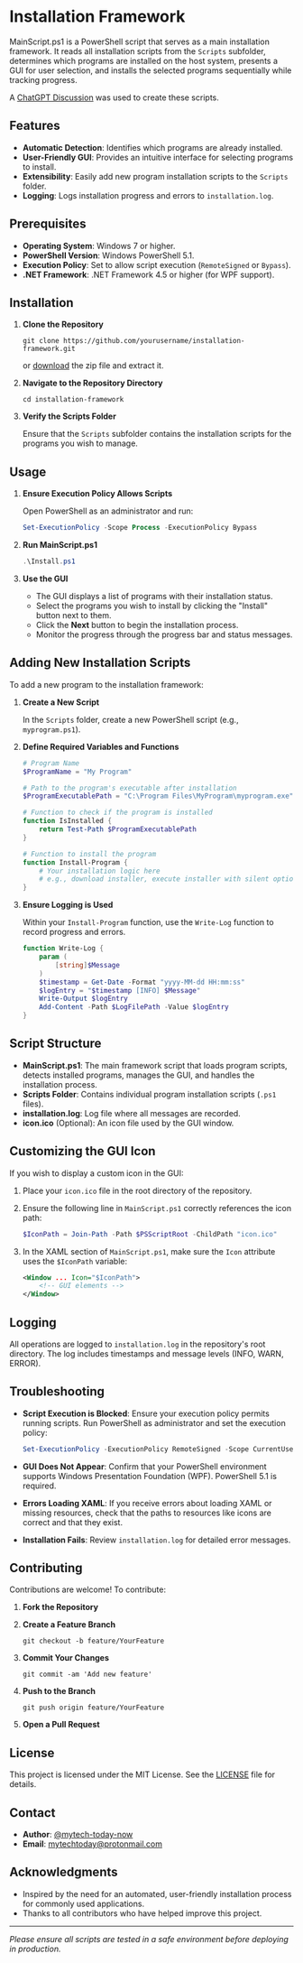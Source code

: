 # Installation Framework

MainScript.ps1 is a PowerShell script that serves as a main installation framework. It reads all installation scripts from the `Scripts` subfolder, determines which programs are installed on the host system, presents a GUI for user selection, and installs the selected programs sequentially while tracking progress.

A [ChatGPT Discussion](https://chatgpt.com/share/6757360a-5a48-8013-bdb6-b3c5762182d5) was used to create these scripts.

## Features

- **Automatic Detection**: Identifies which programs are already installed.
- **User-Friendly GUI**: Provides an intuitive interface for selecting programs to install.
- **Extensibility**: Easily add new program installation scripts to the `Scripts` folder.
- **Logging**: Logs installation progress and errors to `installation.log`.

## Prerequisites

- **Operating System**: Windows 7 or higher.
- **PowerShell Version**: Windows PowerShell 5.1.
- **Execution Policy**: Set to allow script execution (`RemoteSigned` or `Bypass`).
- **.NET Framework**: .NET Framework 4.5 or higher (for WPF support).

## Installation

1. **Clone the Repository**

   ```shell
   git clone https://github.com/yourusername/installation-framework.git
   ```

   or [download](https://github.com/mytech-today-now/install-apps/archive/refs/heads/main.zip) the zip file and extract it.
   

2. **Navigate to the Repository Directory**

   ```shell
   cd installation-framework
   ```

3. **Verify the Scripts Folder**

   Ensure that the `Scripts` subfolder contains the installation scripts for the programs you wish to manage.

## Usage

1. **Ensure Execution Policy Allows Scripts**

   Open PowerShell as an administrator and run:

   ```powershell
   Set-ExecutionPolicy -Scope Process -ExecutionPolicy Bypass
   ```

2. **Run MainScript.ps1**

   ```powershell
   .\Install.ps1
   ```

3. **Use the GUI**

   - The GUI displays a list of programs with their installation status.
   - Select the programs you wish to install by clicking the "Install" button next to them.
   - Click the **Next** button to begin the installation process.
   - Monitor the progress through the progress bar and status messages.

## Adding New Installation Scripts

To add a new program to the installation framework:

1. **Create a New Script**

   In the `Scripts` folder, create a new PowerShell script (e.g., `myprogram.ps1`).

2. **Define Required Variables and Functions**

   ```powershell
   # Program Name
   $ProgramName = "My Program"

   # Path to the program's executable after installation
   $ProgramExecutablePath = "C:\Program Files\MyProgram\myprogram.exe"

   # Function to check if the program is installed
   function IsInstalled {
       return Test-Path $ProgramExecutablePath
   }

   # Function to install the program
   function Install-Program {
       # Your installation logic here
       # e.g., download installer, execute installer with silent options, etc.
   }
   ```

3. **Ensure Logging is Used**

   Within your `Install-Program` function, use the `Write-Log` function to record progress and errors.

   ```powershell
   function Write-Log {
       param (
           [string]$Message
       )
       $timestamp = Get-Date -Format "yyyy-MM-dd HH:mm:ss"
       $logEntry = "$timestamp [INFO] $Message"
       Write-Output $logEntry
       Add-Content -Path $LogFilePath -Value $logEntry
   }
   ```

## Script Structure

- **MainScript.ps1**: The main framework script that loads program scripts, detects installed programs, manages the GUI, and handles the installation process.
- **Scripts Folder**: Contains individual program installation scripts (`.ps1` files).
- **installation.log**: Log file where all messages are recorded.
- **icon.ico** (Optional): An icon file used by the GUI window.

## Customizing the GUI Icon

If you wish to display a custom icon in the GUI:

1. Place your `icon.ico` file in the root directory of the repository.
2. Ensure the following line in `MainScript.ps1` correctly references the icon path:

   ```powershell
   $IconPath = Join-Path -Path $PSScriptRoot -ChildPath "icon.ico"
   ```

3. In the XAML section of `MainScript.ps1`, make sure the `Icon` attribute uses the `$IconPath` variable:

   ```xml
   <Window ... Icon="$IconPath">
       <!-- GUI elements -->
   </Window>
   ```

## Logging

All operations are logged to `installation.log` in the repository's root directory. The log includes timestamps and message levels (INFO, WARN, ERROR).

## Troubleshooting

- **Script Execution is Blocked**: Ensure your execution policy permits running scripts. Run PowerShell as administrator and set the execution policy:

  ```powershell
  Set-ExecutionPolicy -ExecutionPolicy RemoteSigned -Scope CurrentUser
  ```

- **GUI Does Not Appear**: Confirm that your PowerShell environment supports Windows Presentation Foundation (WPF). PowerShell 5.1 is required.

- **Errors Loading XAML**: If you receive errors about loading XAML or missing resources, check that the paths to resources like icons are correct and that they exist.

- **Installation Fails**: Review `installation.log` for detailed error messages.

## Contributing

Contributions are welcome! To contribute:

1. **Fork the Repository**

2. **Create a Feature Branch**

   ```shell
   git checkout -b feature/YourFeature
   ```

3. **Commit Your Changes**

   ```shell
   git commit -am 'Add new feature'
   ```

4. **Push to the Branch**

   ```shell
   git push origin feature/YourFeature
   ```

5. **Open a Pull Request**

## License

This project is licensed under the MIT License. See the [LICENSE](LICENSE) file for details.

## Contact

- **Author**: [@mytech-today-now](https://github.com/mytech-today-now)
- **Email**: mytechtoday@protonmail.com

## Acknowledgments

- Inspired by the need for an automated, user-friendly installation process for commonly used applications.
- Thanks to all contributors who have helped improve this project.

---

*Please ensure all scripts are tested in a safe environment before deploying in production.*